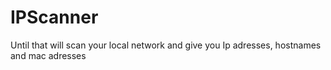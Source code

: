 # IPScanner

Until that will scan your local network and give you Ip adresses, hostnames and mac adresses
